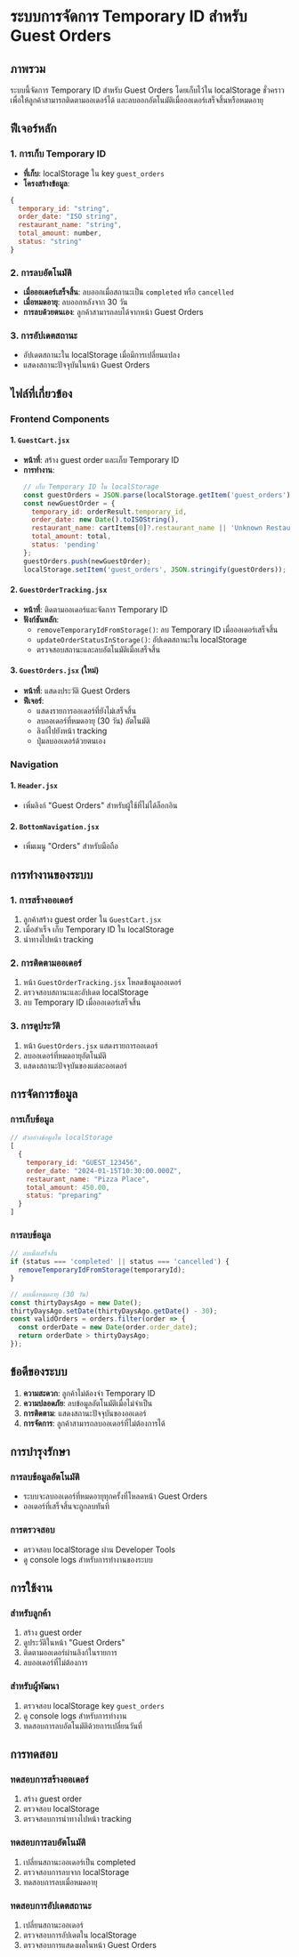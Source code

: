 # ระบบการจัดการ Temporary ID สำหรับ Guest Orders

## ภาพรวม

ระบบนี้จัดการ Temporary ID สำหรับ Guest Orders โดยเก็บไว้ใน localStorage ชั่วคราวเพื่อให้ลูกค้าสามารถติดตามออเดอร์ได้ และลบออกอัตโนมัติเมื่อออเดอร์เสร็จสิ้นหรือหมดอายุ

## ฟีเจอร์หลัก

### 1. การเก็บ Temporary ID
- **ที่เก็บ**: localStorage ใน key `guest_orders`
- **โครงสร้างข้อมูล**:
```javascript
{
  temporary_id: "string",
  order_date: "ISO string",
  restaurant_name: "string",
  total_amount: number,
  status: "string"
}
```

### 2. การลบอัตโนมัติ
- **เมื่อออเดอร์เสร็จสิ้น**: ลบออกเมื่อสถานะเป็น `completed` หรือ `cancelled`
- **เมื่อหมดอายุ**: ลบออกหลังจาก 30 วัน
- **การลบด้วยตนเอง**: ลูกค้าสามารถลบได้จากหน้า Guest Orders

### 3. การอัปเดตสถานะ
- อัปเดตสถานะใน localStorage เมื่อมีการเปลี่ยนแปลง
- แสดงสถานะปัจจุบันในหน้า Guest Orders

## ไฟล์ที่เกี่ยวข้อง

### Frontend Components

#### 1. `GuestCart.jsx`
- **หน้าที่**: สร้าง guest order และเก็บ Temporary ID
- **การทำงาน**:
  ```javascript
  // เก็บ Temporary ID ใน localStorage
  const guestOrders = JSON.parse(localStorage.getItem('guest_orders') || '[]');
  const newGuestOrder = {
    temporary_id: orderResult.temporary_id,
    order_date: new Date().toISOString(),
    restaurant_name: cartItems[0]?.restaurant_name || 'Unknown Restaurant',
    total_amount: total,
    status: 'pending'
  };
  guestOrders.push(newGuestOrder);
  localStorage.setItem('guest_orders', JSON.stringify(guestOrders));
  ```

#### 2. `GuestOrderTracking.jsx`
- **หน้าที่**: ติดตามออเดอร์และจัดการ Temporary ID
- **ฟังก์ชันหลัก**:
  - `removeTemporaryIdFromStorage()`: ลบ Temporary ID เมื่อออเดอร์เสร็จสิ้น
  - `updateOrderStatusInStorage()`: อัปเดตสถานะใน localStorage
  - ตรวจสอบสถานะและลบอัตโนมัติเมื่อเสร็จสิ้น

#### 3. `GuestOrders.jsx` (ใหม่)
- **หน้าที่**: แสดงประวัติ Guest Orders
- **ฟีเจอร์**:
  - แสดงรายการออเดอร์ที่ยังไม่เสร็จสิ้น
  - ลบออเดอร์ที่หมดอายุ (30 วัน) อัตโนมัติ
  - ลิงก์ไปยังหน้า tracking
  - ปุ่มลบออเดอร์ด้วยตนเอง

### Navigation

#### 1. `Header.jsx`
- เพิ่มลิงก์ "Guest Orders" สำหรับผู้ใช้ที่ไม่ได้ล็อกอิน

#### 2. `BottomNavigation.jsx`
- เพิ่มเมนู "Orders" สำหรับมือถือ

## การทำงานของระบบ

### 1. การสร้างออเดอร์
1. ลูกค้าสร้าง guest order ใน `GuestCart.jsx`
2. เมื่อสำเร็จ เก็บ Temporary ID ใน localStorage
3. นำทางไปหน้า tracking

### 2. การติดตามออเดอร์
1. หน้า `GuestOrderTracking.jsx` โหลดข้อมูลออเดอร์
2. ตรวจสอบสถานะและอัปเดต localStorage
3. ลบ Temporary ID เมื่อออเดอร์เสร็จสิ้น

### 3. การดูประวัติ
1. หน้า `GuestOrders.jsx` แสดงรายการออเดอร์
2. ลบออเดอร์ที่หมดอายุอัตโนมัติ
3. แสดงสถานะปัจจุบันของแต่ละออเดอร์

## การจัดการข้อมูล

### การเก็บข้อมูล
```javascript
// ตัวอย่างข้อมูลใน localStorage
[
  {
    temporary_id: "GUEST_123456",
    order_date: "2024-01-15T10:30:00.000Z",
    restaurant_name: "Pizza Place",
    total_amount: 450.00,
    status: "preparing"
  }
]
```

### การลบข้อมูล
```javascript
// ลบเมื่อเสร็จสิ้น
if (status === 'completed' || status === 'cancelled') {
  removeTemporaryIdFromStorage(temporaryId);
}

// ลบเมื่อหมดอายุ (30 วัน)
const thirtyDaysAgo = new Date();
thirtyDaysAgo.setDate(thirtyDaysAgo.getDate() - 30);
const validOrders = orders.filter(order => {
  const orderDate = new Date(order.order_date);
  return orderDate > thirtyDaysAgo;
});
```

## ข้อดีของระบบ

1. **ความสะดวก**: ลูกค้าไม่ต้องจำ Temporary ID
2. **ความปลอดภัย**: ลบข้อมูลอัตโนมัติเมื่อไม่จำเป็น
3. **การติดตาม**: แสดงสถานะปัจจุบันของออเดอร์
4. **การจัดการ**: ลูกค้าสามารถลบออเดอร์ที่ไม่ต้องการได้

## การบำรุงรักษา

### การลบข้อมูลอัตโนมัติ
- ระบบจะลบออเดอร์ที่หมดอายุทุกครั้งที่โหลดหน้า Guest Orders
- ออเดอร์ที่เสร็จสิ้นจะถูกลบทันที

### การตรวจสอบ
- ตรวจสอบ localStorage ผ่าน Developer Tools
- ดู console logs สำหรับการทำงานของระบบ

## การใช้งาน

### สำหรับลูกค้า
1. สร้าง guest order
2. ดูประวัติในหน้า "Guest Orders"
3. ติดตามออเดอร์ผ่านลิงก์ในรายการ
4. ลบออเดอร์ที่ไม่ต้องการ

### สำหรับผู้พัฒนา
1. ตรวจสอบ localStorage key `guest_orders`
2. ดู console logs สำหรับการทำงาน
3. ทดสอบการลบอัตโนมัติด้วยการเปลี่ยนวันที่

## การทดสอบ

### ทดสอบการสร้างออเดอร์
1. สร้าง guest order
2. ตรวจสอบ localStorage
3. ตรวจสอบการนำทางไปหน้า tracking

### ทดสอบการลบอัตโนมัติ
1. เปลี่ยนสถานะออเดอร์เป็น completed
2. ตรวจสอบการลบจาก localStorage
3. ทดสอบการลบเมื่อหมดอายุ

### ทดสอบการอัปเดตสถานะ
1. เปลี่ยนสถานะออเดอร์
2. ตรวจสอบการอัปเดตใน localStorage
3. ตรวจสอบการแสดงผลในหน้า Guest Orders 